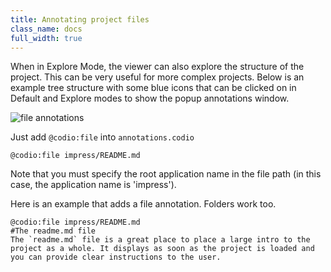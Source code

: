 ```yaml
---
title: Annotating project files
class_name: docs
full_width: true
---
```


When in Explore Mode, the viewer can also explore the structure of the project. This can be very useful for more complex projects. Below is an example tree structure with some blue icons that can be clicked on in Default and Explore modes to show the popup annotations window.

![file annotations](/img/docs/ca-files.png)

Just add  `@codio:file` into `annotations.codio`

	@codio:file impress/README.md

Note that you must specify the root application name in the file path (in this case, the application name is 'impress').

Here is an example that adds a file annotation. Folders work too.

	@codio:file impress/README.md
	#The readme.md file
	The `readme.md` file is a great place to place a large intro to the project as a whole. It displays as soon as the project is loaded and you can provide clear instructions to the user.

